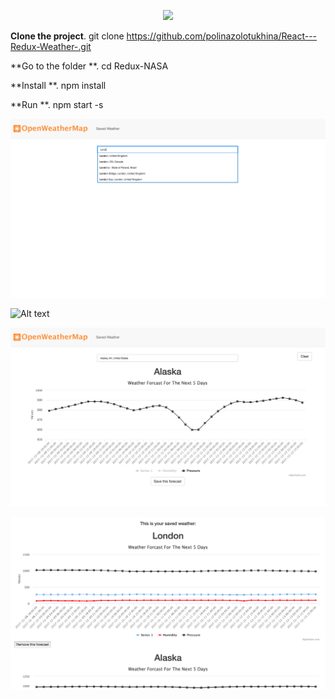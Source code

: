 <p align="center"><img src="https://cloud.githubusercontent.com/assets/3129129/22811426/bb69dc06-ef0c-11e6-8092-a0bea9060b35.png"/></p>



**Clone the project**. git clone https://github.com/polinazolotukhina/React---Redux-Weather-.git

**Go to the folder **. cd Redux-NASA

**Install **. npm install

**Run **. npm start -s



![Alt text](https://github.com/polinazolotukhina/React---Redux-Weather-/blob/master/Screen%20Shot%202017-12-08%20at%205.50.42%20PM.png?raw=true)

![Alt text](https://github.com/polinazolotukhina/React---Redux-Weather-/blob/master/Screen%20Shot%202017-12-08%20at%205.51.20%20PM.png.png?raw=true)



![Alt text](https://github.com/polinazolotukhina/React---Redux-Weather-/blob/master/Screen%20Shot%202017-12-08%20at%205.52.01%20PM.png?raw=true)



![Alt text](https://github.com/polinazolotukhina/React---Redux-Weather-/blob/master/Screen%20Shot%202017-12-08%20at%205.52.40%20PM.png?raw=true)
